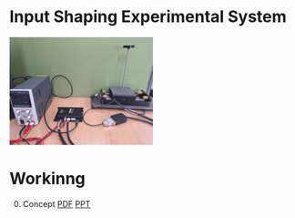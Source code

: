 # Input Shaping Experimental System

<img src="KakaoTalk_20240925_135855747.jpg" width="50%" height="50%"></img>

# Workinng
0. Concept
   [PDF](./Doc/0.Concept.pdf)
   [PPT](./Doc/0.Concept.pptx)

